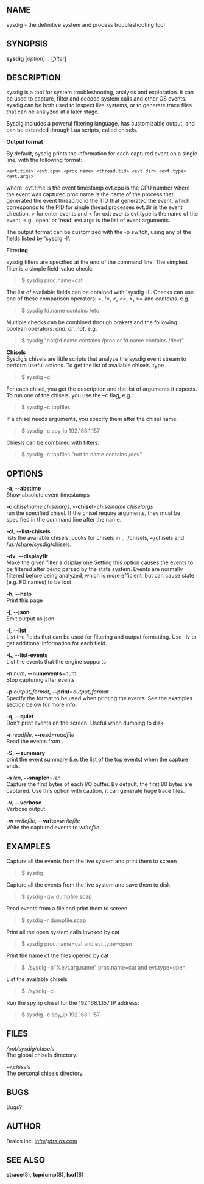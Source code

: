 NAME
----

sysdig - the definitive system and process troubleshooting tool

SYNOPSIS
--------

**sysdig** [*option*]... [*filter*]

DESCRIPTION
-----------

sysdig is a tool for system troubleshooting, analysis and exploration. It can be used to capture, filter and decode system calls and other OS events. 
sysdig can be both used to inspect live systems, or to generate trace files that can be analyzed at a later stage.

Sysdig includes a powerul filtering language, has customizable output, and can be extended through Lua scripts, called chisels.

**Output format**

By default, sysdig prints the information for each captured event on a single line, with the following format:

```<evt.time> <evt.cpu> <proc.name> <thread.tid> <evt.dir> <evt.type> <evt.args>```

where:
 evt.time is the event timestamp
 evt.cpu is the CPU number where the event was captured
 proc.name is the name of the process that generated the event
 thread.tid id the TID that generated the event, which corresponds to the
   PID for single thread processes
 evt.dir is the event direction, > for enter events and < for exit events
 evt.type is the name of the event, e.g. 'open' or 'read'
 evt.args is the list of event arguments.

The output format can be customized with the -p switch, using any of the fields listed by 'sysdig -l'.

**Filtering**  

sysdig filters are specified at the end of the command line. The simplest filter is a simple field-value check:
> $ sysdig proc.name=cat

The list of available fields can be obtained with 'sysdig -l'.
Checks can use one of these comparison operators: _=_, _!=_, _<_, _<=_, _>_, _>=_ and _contains_. e.g.
> $ sysdig fd.name contains /etc

Multiple checks can be combined through brakets and the following boolean operators: _and_, _or_, _not_. e.g.
> $ sysdig "not(fd.name contains /proc or fd.name contains /dev)"

**Chisels**  
Sysdig’s chisels are little scripts that analyze the sysdig event stream to perform useful actions.
To get the list of available chisels, type
> $ sysdig –cl  

For each chisel, you get the description and the list of arguments it expects. 
To run one of the chisels, you use the –c flag, e.g.:
> $ sysdig –c topfiles

If a chisel needs arguments, you specify them after the chisel name:
> $ sysdig –c spy_ip 192.168.1.157

Chiesls can be combined with filters:
> $ sysdig -c topfiles "not fd.name contains /dev"

OPTIONS
-------

**-a**, **--abstime**  
  Show absolute event timestamps
  
**-c** _chiselname_ _chiselargs_, **--chisel**=_chiselname_ _chiselargs_  
  run the specified chisel. If the chisel require arguments, they must be specified in the command line after the name.
  
**-cl**, **--list-chisels**  
  lists the available chisels. Looks for chisels in ., ./chisels, ~/chisels and /usr/share/sysdig/chisels.
  
**-dv**, **--displayflt**  
  Make the given filter a dsiplay one Setting this option causes the events to be filtered after being parsed by the state system. Events are normally filtered before being analyzed, which is more efficient, but can cause state (e.g. FD names) to be lost
  
**-h**, **--help**  
  Print this page
  
**-j**, **--json**         
  Emit output as json
  
**-l**, **--list**  
  List the fields that can be used for filtering and output formatting. Use -lv to get additional information for each field.
  
**-L**, **--list-events**  
  List the events that the engine supports
  
**-n** _num_, **--numevents**=_num_  
  Stop capturing after <num> events
  
**-p** _output_format_, **--print**=_output_format_  
  Specify the format to be used when printing the events. See the examples section below for more info.
  
**-q**, **--quiet**  
  Don't print events on the screen. Useful when dumping to disk.
  
**-r** _readfile_, **--read**=_readfile_  
  Read the events from <readfile>.
  
**-S**, **--summary**  
  print the event summary (i.e. the list of the top events) when the capture ends.
  
**-s** _len_, **--snaplen**=_len_  
  Capture the first <len> bytes of each I/O buffer. By default, the first 80 bytes are captured. Use this option with caution, it can generate huge trace files.
  
**-v**, **--verbose**  
  Verbose output
  
**-w** _writefile_, **--write**=_writefile_  
  Write the captured events to _writefile_.

EXAMPLES
--------
Capture all the events from the live system and print them to screen
> $ sysdig

Capture all the events from the live system and save them to disk
> $ sysdig -qw dumpfile.scap

Read events from a file and print them to screen
> $ sysdig -r dumpfile.scap

Print all the open system calls invoked by cat
> $ sysdig proc.name=cat and evt.type=open

Print the name of the files opened by cat
> $ ./sysdig -p"%evt.arg.name" proc.name=cat and evt.type=open

List the available chisels
> $ ./sysdig -cl

Run the spy_ip chisel for the 192.168.1.157 IP address:
> $ sysdig –c spy_ip 192.168.1.157

FILES
-----

*/opt/sysdig/chisels*  
  The global chisels directory.

*~/.chisels*  
  The personal chisels directory.

BUGS
----

Bugs?

AUTHOR
------

Draios inc. <info@draios.com>

SEE ALSO
--------

**strace**(8), **tcpdump**(8), **lsof**(8)
